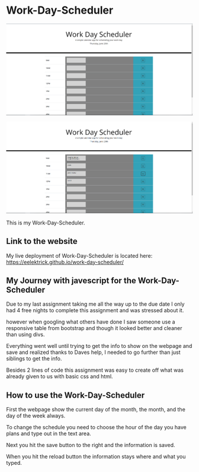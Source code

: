 # Work-Day-Scheduler

![Screen shot of Work-Day-Scheduler](assets/images/scheduler.PNG)

![Screen shot of Work-Day-Scheduler with information saved.](assets/images/scheduleInfo.PNG)


This is my Work-Day-Scheduler.

## Link to the website

My live deployment of Work-Day-Scheduler is located here: <https://eelektrick.github.io/work-day-scheduler/>

## My Journey with javescript for the Work-Day-Scheduler

Due to my last assignment taking me all the way up to the due date I only had 4 free nights to complete this assignment and was stressed about it.

however when googling what others have done I saw someone use a responsive table from bootstrap and though it looked better and cleaner than using divs.

Everything went well until trying to get the info to show on the webpage and save and realized thanks to Daves help, I needed to go further than just siblings to get the info.

Besides 2 lines of code this assignment was easy to create off what was already given to us with basic css and html.

## How to use the Work-Day-Scheduler

First the webpage show the current day of the month, the month, and the day of the week always.

To change the schedule you need to choose the hour of the day you have plans and type out in the text area.

Next you hit the save button to the right and the information is saved.

When you hit the reload button the information stays where and what you typed.
